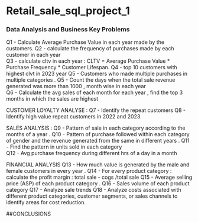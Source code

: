 # Retail_sale_sql_project_1

### Data Analysis and Business Key Problems 
Q1 - Calculate Average Purchase Value in each year made by the customers. 
Q2 - calculate the frequency of purchases made by each customer in each year  
Q3 - calculate cltv in each year  : CLTV = Average Purchase Value * Purchase Frequency * Customer Lifespan.
Q4 - top 10 customers with highest clvt in 2023 year
Q5 - Customers who made multiple purchases in multiple categories . 
Q5 - Count the days when the total sale revenue generated was more than 1000 , month wise in each year  
Q6 - Calculate the avg sales of each month for each year , find the top 3 months in which the sales are highest 
 
CUSTOMER LOYALTY ANALYSE : 
Q7 - Identify the repeat customers 
Q8 - Identify high value repeat customers in 2022 and 2023. 

SALES ANALYSIS : 
Q9 - Pattern of sale in each category according to the months of a year . 
Q10 - Pattern of purchase followed within each category of gender and the revenue generated from the same in different years .
Q11 - Find the pattern in units sold in each category  
Q12 - Avg purchase frequency during different hrs of a day in a month

FINANCIAL ANALYSIS 
Q13 - How much value is generated by the male and female customers in every year .
Q14 - For every product category : calculate the profit margin : total sale - cogs /total sale 
Q15 - Average selling price (ASP) of each product category .
Q16 - Sales volume of each product category 
Q17 - Analyze sale trends 
Q18 - Analyze costs associated with different product categories, customer segments, or sales channels to identify areas for cost reduction.

##CONCLUSIONS 
